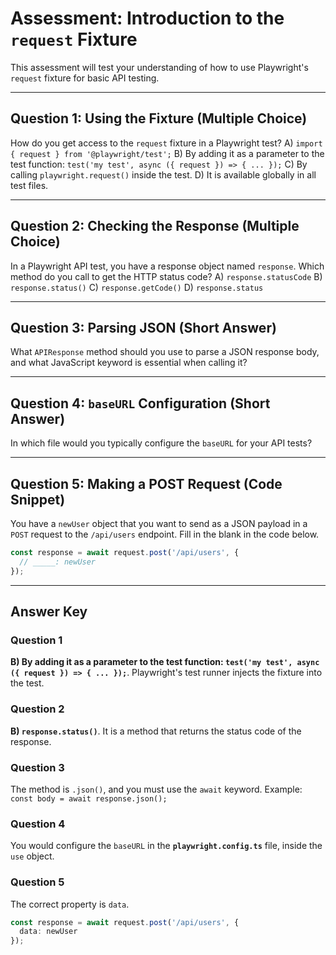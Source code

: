 # Assessment: Introduction to the `request` Fixture

This assessment will test your understanding of how to use Playwright's `request` fixture for basic API testing.

---

## Question 1: Using the Fixture (Multiple Choice)

How do you get access to the `request` fixture in a Playwright test?
A) `import { request } from '@playwright/test';`
B) By adding it as a parameter to the test function: `test('my test', async ({ request }) => { ... });`
C) By calling `playwright.request()` inside the test.
D) It is available globally in all test files.

---

## Question 2: Checking the Response (Multiple Choice)

In a Playwright API test, you have a response object named `response`. Which method do you call to get the HTTP status code?
A) `response.statusCode`
B) `response.status()`
C) `response.getCode()`
D) `response.status`

---

## Question 3: Parsing JSON (Short Answer)

What `APIResponse` method should you use to parse a JSON response body, and what JavaScript keyword is essential when calling it?

---

## Question 4: `baseURL` Configuration (Short Answer)

In which file would you typically configure the `baseURL` for your API tests?

---

## Question 5: Making a POST Request (Code Snippet)

You have a `newUser` object that you want to send as a JSON payload in a `POST` request to the `/api/users` endpoint. Fill in the blank in the code below.

```typescript
const response = await request.post('/api/users', {
  // _____: newUser
});
```

---

## Answer Key

### Question 1
**B) By adding it as a parameter to the test function: `test('my test', async ({ request }) => { ... });`**. Playwright's test runner injects the fixture into the test.

### Question 2
**B) `response.status()`**. It is a method that returns the status code of the response.

### Question 3
The method is `.json()`, and you must use the `await` keyword. Example: `const body = await response.json();`

### Question 4
You would configure the `baseURL` in the **`playwright.config.ts`** file, inside the `use` object.

### Question 5
The correct property is `data`.
```typescript
const response = await request.post('/api/users', {
  data: newUser
});